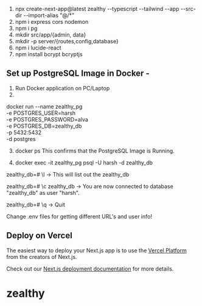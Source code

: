 1. npx create-next-app@latest zealthy --typescript --tailwind --app --src-dir --import-alias "@/*"
2. npm i express cors nodemon
3. npm i pg
4. mkdir src/app/{admin, data}
5. mkdir -p server/{routes,config,database}
6. npm i lucide-react
7. npm install bcrypt bcryptjs

## Set up PostgreSQL Image in Docker -
1. Run Docker application on PC/Laptop
2. 
docker run --name zealthy_pg \
  -e POSTGRES_USER=harsh \
  -e POSTGRES_PASSWORD=alva \
  -e POSTGRES_DB=zealthy_db \
  -p 5432:5432 \
  -d postgres

3. docker ps
This confirms that the PostgreSQL Image is Running.

4. docker exec -it zealthy_pg psql -U harsh -d zealthy_db

zealthy_db=# \l
-> This will list out the zealthy_db

zealthy_db=# \c zealthy_db
-> You are now connected to database "zealthy_db" as user "harsh".

zealthy_db=# \q
-> Quit

Change .env files for getting different URL's and user info!

## Deploy on Vercel

The easiest way to deploy your Next.js app is to use the [Vercel Platform](https://vercel.com/new?utm_medium=default-template&filter=next.js&utm_source=create-next-app&utm_campaign=create-next-app-readme) from the creators of Next.js.

Check out our [Next.js deployment documentation](https://nextjs.org/docs/app/building-your-application/deploying) for more details.
# zealthy
